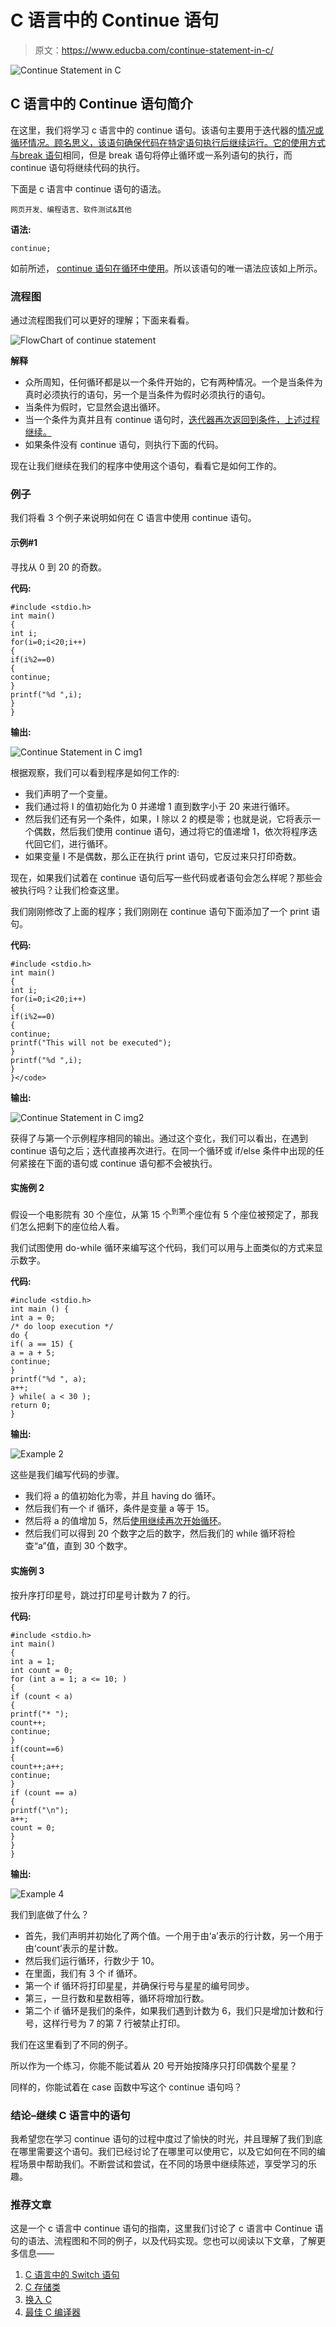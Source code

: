 # C 语言中的 Continue 语句

> 原文：<https://www.educba.com/continue-statement-in-c/>

![Continue Statement in C](img/6e99e280018035cb871fb9ee319fbbd5.png)



## C 语言中的 Continue 语句简介

在这里，我们将学习 c 语言中的 continue 语句。该语句主要用于迭代器的[情况或循环情况。顾名思义，该语句确保代码在特定语句执行后继续运行。它的使用方式与](https://www.educba.com/iterators-in-c-sharp/)[break 语句](https://www.educba.com/break-statement-in-javascript/)相同，但是 break 语句将停止循环或一系列语句的执行，而 continue 语句将继续代码的执行。

下面是 c 语言中 continue 语句的语法。

<small>网页开发、编程语言、软件测试&其他</small>

**语法:**

```
continue;
```

如前所述， [continue 语句在循环中使用](https://www.educba.com/continue-statement-in-c-plus-plus/)。所以该语句的唯一语法应该如上所示。

### 流程图

通过流程图我们可以更好的理解；下面来看看。

![FlowChart of continue statement](img/093a6640f14afa1a0dac684cf5aa4511.png)



**解释**

*   众所周知，任何循环都是以一个条件开始的，它有两种情况。一个是当条件为真时必须执行的语句，另一个是当条件为假时必须执行的语句。
*   当条件为假时，它显然会退出循环。
*   当一个条件为真并且有 continue 语句时，[迭代器再次返回到条件，上述过程继续。](https://www.educba.com/iterator-in-java/)
*   如果条件没有 continue 语句，则执行下面的代码。

现在让我们继续在我们的程序中使用这个语句，看看它是如何工作的。

### 例子

我们将看 3 个例子来说明如何在 C 语言中使用 continue 语句。

#### 示例#1

寻找从 0 到 20 的奇数。

**代码:**

```
#include <stdio.h>
int main()
{
int i;
for(i=0;i<20;i++)
{
if(i%2==0)
{
continue;
}
printf("%d ",i);
}
}
```

**输出:**

![Continue Statement in C img1](img/d2e8ca6cd564302dc7f871bb091a5614.png)



根据观察，我们可以看到程序是如何工作的:

*   我们声明了一个变量。
*   我们通过将 I 的值初始化为 0 并递增 1 直到数字小于 20 来进行循环。
*   然后我们还有另一个条件，如果，I 除以 2 的模是零；也就是说，它将表示一个偶数，然后我们使用 continue 语句，通过将它的值递增 1，依次将程序迭代回它们，进行循环。
*   如果变量 I 不是偶数，那么正在执行 print 语句，它反过来只打印奇数。

现在，如果我们试着在 continue 语句后写一些代码或者语句会怎么样呢？那些会被执行吗？让我们检查这里。

我们刚刚修改了上面的程序；我们刚刚在 continue 语句下面添加了一个 print 语句。

**代码:**

```
#include <stdio.h>
int main()
{
int i;
for(i=0;i<20;i++)
{
if(i%2==0)
{
continue;
printf("This will not be executed");
}
printf("%d ",i);
}
}</code>
```

**输出:**

![Continue Statement in C img2](img/f708eebb3d2dc4f0da724ff5bfac7cc7.png)



获得了与第一个示例程序相同的输出。通过这个变化，我们可以看出，在遇到 continue 语句之后；迭代直接再次进行。在同一个循环或 if/else 条件中出现的任何紧接在下面的语句或 continue 语句都不会被执行。

#### 实施例 2

假设一个电影院有 30 个座位，从第 15 个<sup>到第</sup>个座位有 5 个座位被预定了，那我们怎么把剩下的座位给人看。

我们试图使用 do-while 循环来编写这个代码，我们可以用与上面类似的方式来显示数字。

**代码:**

```
#include <stdio.h>
int main () {
int a = 0;
/* do loop execution */
do {
if( a == 15) {
a = a + 5;
continue;
}
printf("%d ", a);
a++;
} while( a < 30 );
return 0;
}
```

**输出:**

![Example 2 ](img/de8d62da564bfa598fa6ad568028efe1.png)



这些是我们编写代码的步骤。

*   我们将 a 的值初始化为零，并且 having do 循环。
*   然后我们有一个 if 循环，条件是变量 a 等于 15。
*   然后将 a 的值增加 5，然后[使用继续再次开始循环](https://www.educba.com/continue-in-c-sharp/)。
*   然后我们可以得到 20 个数字之后的数字，然后我们的 while 循环将检查“a”值，直到 30 个数字。

#### 实施例 3

按升序打印星号，跳过打印星号计数为 7 的行。

**代码:**

```
#include <stdio.h>
int main()
{
int a = 1;
int count = 0;
for (int a = 1; a <= 10; )
{
if (count < a)
{
printf("* ");
count++;
continue;
}
if(count==6)
{
count++;a++;
continue;
}
if (count == a)
{
printf("\n");
a++;
count = 0;
}
}
}
```

**输出:**

![Example 4](img/01a1811972f9d5b96cde0411723ffb9f.png)



我们到底做了什么？

*   首先，我们声明并初始化了两个值。一个用于由‘a’表示的行计数，另一个用于由‘count’表示的星计数。
*   然后我们运行循环，行数少于 10。
*   在里面，我们有 3 个 if 循环。
*   第一个 if 循环将打印星星，并确保行号与星星的编号同步。
*   第三，一旦行数和星数相等，循环将增加行数。
*   第二个 if 循环是我们的条件，如果我们遇到计数为 6，我们只是增加计数和行号，这样行号为 7 的第 7 行被禁止打印。

我们在这里看到了不同的例子。

所以作为一个练习，你能不能试着从 20 号开始按降序只打印偶数个星星？

同样的，你能试着在 case 函数中写这个 continue 语句吗？

### 结论–继续 C 语言中的语句

我希望您在学习 continue 语句的过程中度过了愉快的时光，并且理解了我们到底在哪里需要这个语句。我们已经讨论了在哪里可以使用它，以及它如何在不同的编程场景中帮助我们。不断尝试和尝试，在不同的场景中继续陈述，享受学习的乐趣。

### 推荐文章

这是一个 c 语言中 continue 语句的指南，这里我们讨论了 c 语言中 Continue 语句的语法、流程图和不同的例子，以及代码实现。您也可以阅读以下文章，了解更多信息——

1.  [C 语言中的 Switch 语句](https://www.educba.com/switch-statement-in-c/)
2.  [C 存储类](https://www.educba.com/c-storage-classes/)
3.  [换入 C](https://www.educba.com/swapping-in-c/)
4.  [最佳 C 编译器](https://www.educba.com/best-c-compilers/)





